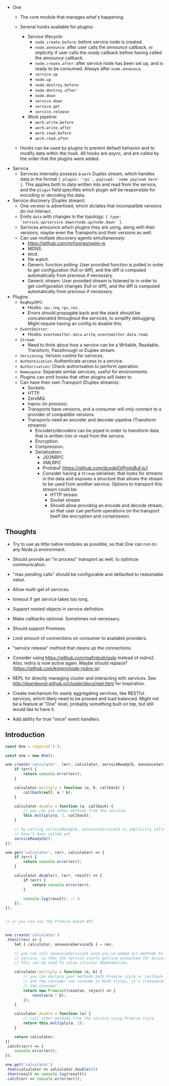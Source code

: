 - One
    - The core module that manages what's happening.
    - Several hooks available for plugins:
        - Service lifecycle:
            - `node.create.before`: before service node is created.
            - `node.announce`: after user calls the *announce* callback, or implicitly if user calls the *ready* callback before having called the *announce* callback.
            - `node.create.after`: after service node has been set up, and is ready to be consumed. Always after `node.announce`.
            - `service.up`
            - `node.up`
            - `node.destroy.before`:
            - `node.destroy.after`:
            - `node.down`
            - `service.down`
            - `service.get`
            - `service.release`
        - Work pipeline:
            - `work.write.before`
            - `work.write.after`
            - `work.read.before`
            - `work.read.after`

    - Hooks can be used by plugins to prevent default behavior and to modify data within the hook. All hooks are async, and are called by the order that the plugins were added.
- Service
    - Services internally possess a `work` Duplex stream, which handles data in the format `{ plugin: 'rpc', payload: 'some payload here' }`. This applies both to data written into and read from the service, and the `plugin` field specifies which plugin will be responsible for encoding or decoding the data.
- Service discovery (Duplex stream):
    - One version is advertised, which dictates that incompatible versions do not interact.
    - Emits `data` with changes in the topology: `{ type: 'service.up/service.down/node.up/node.down' }`.
    - Services announce which plugins they are using, along with their versions, maybe even the Transports and their versions as well.
    - Can use multiple discovery agents simultaneously:
        - https://github.com/mrhooray/swim-js
        - MDNS.
        - etcd.
        - file watch.
        - Generic function polling: User provided function is polled in order to get configuration (full or diff), and the diff is computed automatically from previous if necessary.
        - Generic stream: User provided stream is listened to in order to get configuration changes (full or diff), and the diff is computed automatically from previous if necessary.
- Plugins
    - `ReqRep`/`RPC`:
        - Hooks: `rpc.req`, `rpc.res`.
        - Errors should propagate back and the stack should be concatenated throughout the services, to simplify debugging. Might require having an config to disable this.
    - `EventEmitter`:
        - Hooks: `eventemitter.data.write`, `eventemitter.data.read`.
    - `Stream`:
        - Need to think about how a service can be a Writable, Readable, Transform, Passthrough or Duplex stream.
    - `Versioning`: Version control for services.
    - `Authentication`: Authenticate access to a service.
    - `Authorisation`: Check authorisation to perform operation.
    - `Namespace`: Separate similar services, useful for environments.
    - Plugins can emit hooks that other plugins will listen to.
    - Can have their own Transport (Duplex streams):
        - Sockets.
        - HTTP.
        - ZeroMQ.
        - Inproc (in process).
        - Transports have versions, and a consumer will only connect to a provider of compatible versions.
        - Transports need an encoder and decoder pipeline (Transform streams):
            - Encoders/decoders can be piped in order to transform data that is written into or read from the service.
            - Encryption.
            - Compression.
            - Serialization:
                - JSONRPC
                - XMLRPC
                - Protobuf (https://github.com/dcodeIO/ProtoBuf.js/)
                - Consider having a `Stream` serialiser, that looks for streams in the data and exposes a structure that allows the stream to be used from another service. Options to transport this stream could be:
                    - HTTP stream
                    - Socket stream
                    - Should allow providing an encode and decode stream, so that user can perform operations on the transport itself like encryption and compression.

## Thoughts

- Try to use as little native modules as possible, so that One can run on any Node.js environment.

- Should provide an "in process" transport as well, to optimize communication.
- "max pending calls" should be configurable and defaulted to reasonable value.
- Allow multi-get of services.
- timeout if get service takes too long.
- Support nested objects in service definition.
- Make callbacks optional. Sometimes not necessary.
- Should support Promises.
- Limit amount of connections on consumer to available providers.
- "service release" method that cleans up the connections.
- Consider using https://github.com/mafintosh/polo instead of mdns2. Also, mdns is now active again. Maybe should replace? (https://github.com/kmpm/node-mdns-js)
- REPL for directly managing cluster and interacting with services. See http://learnboost.github.io/cluster/docs/repl.html for inspiration.
- Create mechanism for easily aggregating services, like RESTful services, which likely need to be proxied and load balanced. Might not be a feature at "One" level, probably something built on top, but still would like to have it.
- Add ability for true "once" event handlers.

## Introduction

```js
const One = require('1');

const one = new One();

one.create('calculator', (err, calculator, serviceReadyCb, announceServiceCb) => {
    if (err) {
        return console.error(err);
    }

    calculator.multiply = function (a, b, callback) {
        callback(null, a * b);
    }

    calculator.double = function (a, callback) {
        // you can use other methods from the service;
        this.multiply(a, 2, callback);
    }

    // by calling serviceReadyCb, announceServiceCb is implicitly called if it
    // hasn't been called yet
    serviceReadyCb();
});

one.get('calculator', (err, calculator) => {
    if (err) {
        return console.error(err);
    }

    calculator.double(4, (err, result) => {
        if (err) {
            return console.error(err);
        }

        console.log(result); // 8
    });
});


// or you can use the Promise based API


one.create('calculator')
.then((res) => {
    let { calculator, announceServiceCb } = res;

    // you can call announceServiceCb once you've added all methods to the
    // service, so that the service starts getting announced for discovery.
    // This can be used to solve circular dependencies.

    calculator.multiply = function (a, b) {
        // you can declare your methods both Promise style or callback style
        // and the consumer can consume in both styles, it's transparent to
        // the consumer
        return new Promise((resolve, reject) => {
            resolve(a * b);
        });
    }

    calculator.double = function (a) {
        // call other methods from the service using Promise style
        return this.multiply(a, 2);
    }

    return calculator;
})
.catch((err) => {
    console.error(err);
});

one.get('calculator')
.then(calculator => calculator.double(4))
.then(result => console.log(result))
.catch(err => console.error(err));
```
